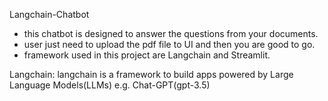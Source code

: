 Langchain-Chatbot

- this chatbot is designed to answer the questions from your documents.
- user just need to upload the pdf file to UI and then you are good to go.
- framework used in this project are Langchain and Streamlit.

Langchain:
    langchain is a framework to build apps powered by Large Language Models(LLMs) e.g. Chat-GPT(gpt-3.5)

